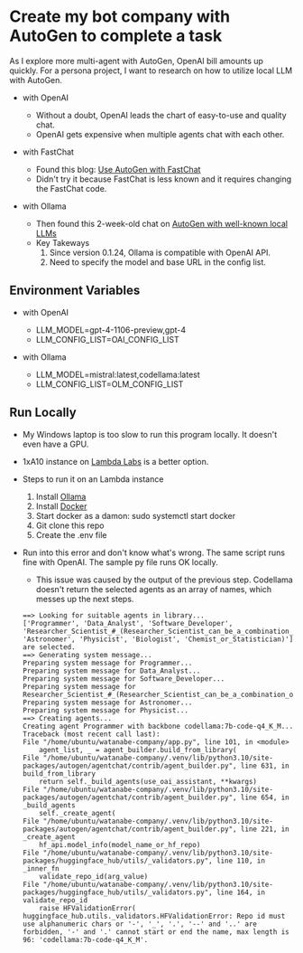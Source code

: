 # Create my bot company with AutoGen to complete a task

As I explore more multi-agent with AutoGen, OpenAI bill amounts up quickly. For a persona project, I want to research on how to utilize local LLM with AutoGen.

* with OpenAI
    - Without a doubt, OpenAI leads the chart of easy-to-use and quality chat.
    - OpenAI gets expensive when multiple agents chat with each other.

* with FastChat
    - Found this blog: [Use AutoGen with FastChat](https://microsoft.github.io/autogen/blog/2023/07/14/Local-LLMs/)
    - Didn't try it because FastChat is less known and it requires changing the FastChat code. 

* with Ollama
    - Then found this 2-week-old chat on [AutoGen with well-known local LLMs](https://gist.github.com/mberman84/ea207e7d9e5f8c5f6a3252883ef16df3)
    - Key Takeways
        1. Since version 0.1.24, Ollama is compatible with OpenAI API.
        2. Need to specify the model and base URL in the config list.

## Environment Variables

* with OpenAI
    - LLM_MODEL=gpt-4-1106-preview,gpt-4
    - LLM_CONFIG_LIST=OAI_CONFIG_LIST

* with Ollama
    - LLM_MODEL=mistral:latest,codellama:latest
    - LLM_CONFIG_LIST=OLM_CONFIG_LIST

## Run Locally

* My Windows laptop is too slow to run this program locally. It doesn't even have a GPU.
* 1xA10 instance on [Lambda Labs](https://cloud.lambdalabs.com/instances) is a better option.
* Steps to run it on an Lambda instance
    1. Install [Ollama](https://ollama.com/download/linux)
    2. Install [Docker](https://docs.docker.com/engine/install/ubuntu/)
    3. Start docker as a damon: sudo systemctl start docker
    3. Git clone this repo
    4. Create the .env file
* Run into this error and don't know what's wrong. The same script runs fine with OpenAI. The sample py file runs OK locally.
    - This issue was caused by the output of the previous step. Codellama doesn't return the selected agents as an array of names, which messes up the next steps.

    ```
    ==> Looking for suitable agents in library...
    ['Programmer', 'Data_Analyst', 'Software_Developer', 'Researcher_Scientist_#_(Researcher_Scientist_can_be_a_combination_of_Environmental_Scientist', 'Astronomer', 'Physicist', 'Biologist', 'Chemist_or_Statistician)'] are selected.
    ==> Generating system message...
    Preparing system message for Programmer...
    Preparing system message for Data_Analyst...
    Preparing system message for Software_Developer...
    Preparing system message for Researcher_Scientist_#_(Researcher_Scientist_can_be_a_combination_of_Environmental_Scientist...
    Preparing system message for Astronomer...
    Preparing system message for Physicist...
    ==> Creating agents...
    Creating agent Programmer with backbone codellama:7b-code-q4_K_M...
    Traceback (most recent call last):
    File "/home/ubuntu/watanabe-company/app.py", line 101, in <module>
        agent_list, _ = agent_builder.build_from_library(
    File "/home/ubuntu/watanabe-company/.venv/lib/python3.10/site-packages/autogen/agentchat/contrib/agent_builder.py", line 631, in build_from_library
        return self._build_agents(use_oai_assistant, **kwargs)
    File "/home/ubuntu/watanabe-company/.venv/lib/python3.10/site-packages/autogen/agentchat/contrib/agent_builder.py", line 654, in _build_agents
        self._create_agent(
    File "/home/ubuntu/watanabe-company/.venv/lib/python3.10/site-packages/autogen/agentchat/contrib/agent_builder.py", line 221, in _create_agent
        hf_api.model_info(model_name_or_hf_repo)
    File "/home/ubuntu/watanabe-company/.venv/lib/python3.10/site-packages/huggingface_hub/utils/_validators.py", line 110, in _inner_fn
        validate_repo_id(arg_value)
    File "/home/ubuntu/watanabe-company/.venv/lib/python3.10/site-packages/huggingface_hub/utils/_validators.py", line 164, in validate_repo_id
        raise HFValidationError(
    huggingface_hub.utils._validators.HFValidationError: Repo id must use alphanumeric chars or '-', '_', '.', '--' and '..' are forbidden, '-' and '.' cannot start or end the name, max length is 96: 'codellama:7b-code-q4_K_M'.
    ```